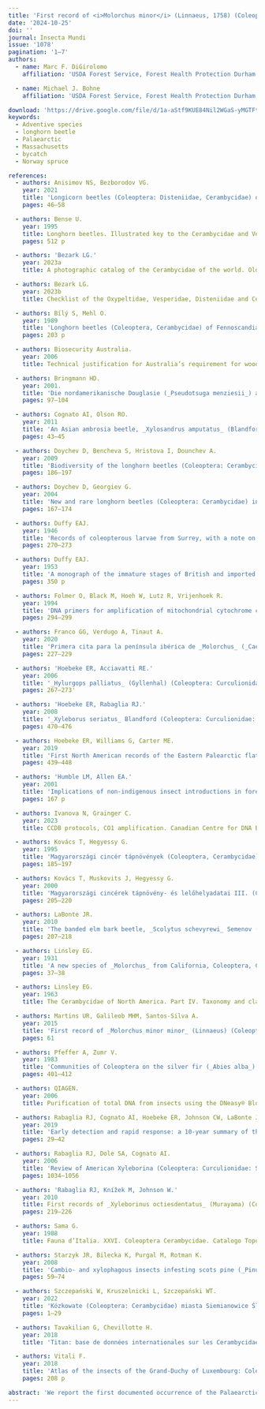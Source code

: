 ```yaml
---
title: 'First record of <i>Molorchus minor</i> (Linnaeus, 1758) (Coleoptera: Cerambycidae) in North America'
date: '2024-10-25'
doi: ''
journal: Insecta Mundi
issue: '1078'
pagination: '1–7'
authors:
  - name: Marc F. DiGirolomo
    affiliation: 'USDA Forest Service, Forest Health Protection Durham, New Hampshire, 03824, U.S.A.'

  - name: Michael J. Bohne
    affiliation: 'USDA Forest Service, Forest Health Protection Durham, New Hampshire, 03824, U.S.A.'

download: 'https://drive.google.com/file/d/1a-aStf9KUE84Nil2WGaS-yMGTFtxW01-/view?usp=sharing'
keywords:
  - Adventive species
  - longhorn beetle
  - Palaearctic
  - Massachusetts
  - bycatch
  - Norway spruce

references:
  - authors: Anisimov NS, Bezborodov VG.
    year: 2021
    title: 'Longicorn beetles (Coleoptera: Disteniidae, Cerambycidae) of the Russky Island (Primorsky Krai, Russia). Ecologica Montenegrina 40'
    pages: 46–58

  - authors: Bense U.
    year: 1995
    title: Longhorn beetles. Illustrated key to the Cerambycidae and Vesperidae of Europe. Margraf; Weikersheim, Germany.
    pages: 512 p

  - authors: 'Bezark LG.'
    year: 2023a
    title: A photographic catalog of the Cerambycidae of the world. Old world Cerambycidae catalog. Available at http://bezbycids.com/byciddb/wdefault.asp?w=o (Last accessed 04 December 2023.)

  - authors: Bezark LG.
    year: 2023b
    title: Checklist of the Oxypeltidae, Vesperidae, Disteniidae and Cerambycidae (Coleoptera) of the western hemisphere. 2023 edition. Updated through 31 December 2022. Available at http://bezbycids.com/byciddb/wdefault.asp?w=n/ (Last accessed 04 December 2023.)'

  - authors: Bílý S, Mehl O.
    year: 1989
    title: 'Longhorn beetles (Coleoptera, Cerambycidae) of Fennoscandia and Denmark. EJ Brill/Scandinavian Science Press Ltd; Leiden, Netherlands.'
    pages: 203 p

  - authors: Biosecurity Australia.
    year: 2006
    title: Technical justification for Australia’s requirement for wood packaging material to be bark free. Biosecurity Australia; Canberra, Australia. 123 p. Available at https://www.agriculture.gov.au/sites/default/files/sitecollectiondocuments/ba/memos/2006/animal/2006-13a.pdf'

  - authors: Bringmann HD.
    year: 2001.
    title: 'Die nordamerikanische Douglasie (_Pseudotsuga menziesii_) als entwicklungsstätte für heimische bockkäfer (Col., Cerambycidae). Entomologische Nachrichten und Berichte 45'
    pages: 97–104

  - authors: Cognato AI, Olson RO.
    year: 2011
    title: 'An Asian ambrosia beetle, _Xylosandrus amputatus_ (Blandford) (Curculionidae: Scolytinae: Xyleborini), discovered in Florida, U.S.A. The Coleopterists Bulletin 65(1)'
    pages: 43–45

  - authors: Doychev D, Bencheva S, Hristova I, Dounchev A.
    year: 2009
    title: 'Biodiversity of the longhorn beetles (Coleoptera: Cerambycidae) in the Vitosha Natural Park and Bistrishko Branishte Biosphere Reserve. Forestry Ideas 37(1)'
    pages: 186–197

  - authors: Doychev D, Georgiev G.
    year: 2004
    title: 'New and rare longhorn beetles (Coleoptera: Cerambycidae) in Bulgaria. Acta Zoologica Bulgarica 56(2)'
    pages: 167–174

  - authors: Duffy EAJ.
    year: 1946
    title: 'Records of coleopterous larvae from Surrey, with a note on host-plants. The Entomologist’s Monthly Magazine 82'
    pages: 270–273

  - authors: Duffy EAJ.
    year: 1953
    title: 'A monograph of the immature stages of British and imported timber beetles (Cerambycidae). The British Museum (Natural History); London.'
    pages: 350 p

  - authors: Folmer O, Black M, Hoeh W, Lutz R, Vrijenhoek R.
    year: 1994
    title: 'DNA primers for amplification of mitochondrial cytochrome c oxidase subunit I from diverse metazoan invertebrates. Molecular Marine Biology and Biotechnology 3'
    pages: 294–299

  - authors: Franco GG, Verdugo A, Tinaut A.
    year: 2020
    title: 'Primera cita para la península ibérica de _Molorchus_ (_Caenoptera_) _minor_ (Linnaeus, 1758) (Coleoptera, Cerambycidae) [First record of _Molorchus_ (_Caenoptera_) _minor_ (Linnaeus, 1758) (Coleoptera, Cerambycidae) from the Iberian Peninsula. Boletin de la Asociacion Espanola de Entomologia 44(1-2)'
    pages: 227–229

  - authors: 'Hoebeke ER, Acciavatti RE.'
    year: 2006
    title: '_Hylurgops palliatus_ (Gyllenhal) (Coleoptera: Curculionidae: Scolytinae), an Eurasian bark beetle new to North America. Proceedings of the Entomological Society of Washington 108(2)'
    pages: 267–273'

  - authors: 'Hoebeke ER, Rabaglia RJ.'
    year: 2008
    title: '_Xyleborus seriatus_ Blandford (Coleoptera: Curculionidae: Scolytinae), an Asian ambrosia beetle new to North America. Proceedings of the Entomological Society of Washington 110(2)'
    pages: 470–476

  - authors: Hoebeke ER, Williams G, Carter ME.
    year: 2019
    title: 'First North American records of the Eastern Palearctic flat bug _Mezira subsetosa_ Josifov and Kerzhner (Hemiptera: Aradidae: Mezirinae) from the Mid-Atlantic states and northern Georgia, with a redescription, diagnosis, and a revised key to the U.S. species of _Mezira_. Proceedings of the Entomological Society of Washington 121(3)'
    pages: 439–448

  - authors: 'Humble LM, Allen EA.'
    year: 2001
    title: 'Implications of non-indigenous insect introductions in forest ecosystems. p. 45–55. In: Liebhold AM, McManus ML, Otvos IS, Fosbroke SLC (eds.). Proceedings integrated management and dynamics of forest defoliating insects. Victoria, British Columbia, Canada August 15-19, 1999. General Technical Report NE-277. United States Department of Agriculture Forest Service; Newtown Square, PA.'
    pages: 167 p

  - authors: Ivanova N, Grainger C.
    year: 2023
    title: CCDB protocols, CO1 amplification. Canadian Centre for DNA Barcoding, Guelph, ON, Canada. Available at https://ccdb.ca/site/wp-content/uploads/2016/09/CCDB_Amplification.pdf (Last accessed 16 June 2023.)

  - authors: Kovács T, Hegyessy G.
    year: 1995
    title: 'Magyarországi cincér tápnövények (Coleoptera, Cerambycidae). Folia Historico Naturalia Musei Matraensis 20'
    pages: 185–197

  - authors: Kovács T, Muskovits J, Hegyessy G.
    year: 2000
    title: 'Magyarországi cincérek tápnövény- és lelőhelyadatai III. (Coleoptera: Cerambycidae). Folia Historico Naturalia Musei Matraensis 24'
    pages: 205–220

  - authors: LaBonte JR.
    year: 2010
    title: 'The banded elm bark beetle, _Scolytus schevyrewi_ Semenov (Coleoptera, Curculionidae, Scolytinae) in North America: a taxonomic review and modifications to the Wood (1982) key to the species of _Scolytus_ Geoffroy in North and Central America. ZooKeys 56'
    pages: 207–218

  - authors: Linsley EG.
    year: 1931
    title: 'A new species of _Molorchus_ from California, Coleoptera, Cerambycidae. The Pan-Pacific Entomologist 8(1)'
    pages: 37–38

  - authors: Linsley EG.
    year: 1963
    title: The Cerambycidae of North America. Part IV. Taxonomy and classification of the subfamily Cerambycinae, tribes Elaphidionini through Rhinotragini. University of California Publications in Entomology No. 21. University of California Press; Berkeley and Los Angeles, CA, USA. ix+ 165 p.'

  - authors: Martins UR, Galileob MHM, Santos-Silva A.
    year: 2015
    title: 'First record of _Molorchus minor minor_ (Linnaeus) (Coleoptera, Cerambycidae) in Brazil. Revista Brasileira de Entomologia 59(1)'
    pages: 61

  - authors: Pfeffer A, Zumr V.
    year: 1983
    title: 'Communities of Coleoptera on the silver fir (_Abies alba_). Acta Entomologica Bohemoslovaca 80(6)'
    pages: 401–412

  - authors: QIAGEN.
    year: 2006
    title: Purification of total DNA from insects using the DNeasy® Blood & Tissue Kit. Available at https://www.qiagen.com/us/resources/download.aspx?id=cabd47a4-cb5a-4327-b10d-d90b8542421e&lang=en (Last accessed 16 Jun 2023.)'

  - authors: Rabaglia RJ, Cognato AI, Hoebeke ER, Johnson CW, LaBonte JR, Carter ME, Vlach JJ.
    year: 2019
    title: 'Early detection and rapid response: a 10-year summary of the USDA Forest Service program of surveillance for non-native bark and ambrosia beetles. American Entomologist 65(1)'
    pages: 29–42

  - authors: Rabaglia RJ, Dole SA, Cognato AI.
    year: 2006
    title: 'Review of American Xyleborina (Coleoptera: Curculionidae: Scolytinae) occurring north of Mexico, with an illustrated key. Annals of the Entomological Society of America 99(6)'
    pages: 1034–1056

  - authors: 'Rabaglia RJ, Knížek M, Johnson W.'
    year: 2010
    title: First records of _Xyleborinus octiesdentatus_ (Murayama) (Coleoptera, Curculionidae, Scolytinae) from North America. ZooKeys 56
    pages: 219–226

  - authors: Sama G.
    year: 1988
    title: Fauna d’Italia. XXVI. Coleoptera Cerambycidae. Catalogo Topografico e Sinonimico. Calderini; Bologna, Italy. xxxvi + 216 p.

  - authors: Starzyk JR, Bilecka K, Purgal M, Rotman K.
    year: 2008
    title: 'Cambio- and xylophagous insects infesting scots pine (_Pinus sylvestris_ L.) cut off tree-tops and branches left in the forest after thinnings and final cuttings. Acta Scientiarum Polonorum Silvarum Colendarum Ratio et Industria Lignaria 7(1)'
    pages: 59–74

  - authors: Szczepański W, Kruszelnicki L, Szczepański WT.
    year: 2022
    title: 'Kózkowate (Coleoptera: Cerambycidae) miasta Siemianowice Śląskie. Rocznik Muzeum Górnośląskiego W Bytomiu, Przyroda 28(3)'
    pages: 1–29

  - authors: Tavakilian G, Chevillotte H.
    year: 2018
    title: 'Titan: base de données internationales sur les Cerambycidae ou Longicornes. Version 4.0, 15 October 2018. Available at http://titan.gbif.fr/index.html (Last accessed 02 Jan 2024.)'

  - authors: Vitali F.
    year: 2018
    title: 'Atlas of the insects of the Grand-Duchy of Luxembourg: Coleoptera, Cerambycidae. Ferrantia 79. Musée National d’Histoire Naturelle; Luxembourg.'
    pages: 208 p

abstract: 'We report the first documented occurrence of the Palaearctic longhorn beetle <i>Molorchus minor</i> (Linnaeus) (Coleoptera: Cerambycidae: Cerambycinae) based on specimens collected from bycatch of a bark and ambrosia beetle early detection trapping program in Massachusetts, USA. Diagnostic characters are discussed, and a modified key is presented to facilitate species identification of the genus in North America.'
---
```


